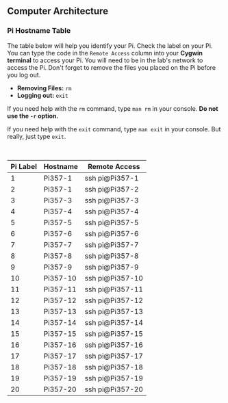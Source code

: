 ## Computer Architecture

### Pi Hostname Table
The table below will help you identify your Pi. Check the label on your Pi. You can type the code in the `Remote Access` column into your **Cygwin terminal** to access your Pi. You will need to be in the lab's network to access the Pi. Don't forget to remove the files you placed on the Pi before you log out.

* **Removing Files:** `rm`
* **Logging out:** `exit`

If you need help with the `rm` command, type `man rm` in your console. **Do not use the `-r` option.**

If you need help with the `exit` command, type `man exit` in your console. But really, just type `exit`.

<br>

| Pi Label 	| Hostname 	| Remote Access  	|
|----------	|----------	|----------------	|
| 1        	| Pi357-1  	| ssh pi@Pi357-1 	|
| 2        	| Pi357-1  	| ssh pi@Pi357-2 	|
| 3        	| Pi357-3  	| ssh pi@Pi357-3 	|
| 4        	| Pi357-4  	| ssh pi@Pi357-4 	|
| 5        	| Pi357-5  	| ssh pi@Pi357-5 	|
| 6        	| Pi357-6  	| ssh pi@Pi357-6 	|
| 7        	| Pi357-7  	| ssh pi@Pi357-7 	|
| 8        	| Pi357-8  	| ssh pi@Pi357-8 	|
| 9        	| Pi357-9  	| ssh pi@Pi357-9 	|
| 10        | Pi357-10 	| ssh pi@Pi357-10	|
| 11       	| Pi357-11 	| ssh pi@Pi357-11	|
| 12       	| Pi357-12 	| ssh pi@Pi357-12	|
| 13       	| Pi357-13 	| ssh pi@Pi357-13	|
| 14       	| Pi357-14 	| ssh pi@Pi357-14	|
| 15       	| Pi357-15 	| ssh pi@Pi357-15	|
| 16        | Pi357-16 	| ssh pi@Pi357-16	|
| 17       	| Pi357-17 	| ssh pi@Pi357-17	|
| 18       	| Pi357-18 	| ssh pi@Pi357-18	|
| 19       	| Pi357-19 	| ssh pi@Pi357-19	|
| 20       	| Pi357-20 	| ssh pi@Pi357-20	|
